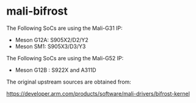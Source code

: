 # mali-bifrost

The Following SoCs are using the Mali-G31 IP:
- Meson G12A: S905X2/D2/Y2
- Meson SM1: S905X3/D3/Y3

The Following SoCs are using the Mali-G52 IP:
- Meson G12B : S922X and A311D

The original upstream sources are obtained from:

https://developer.arm.com/products/software/mali-drivers/bifrost-kernel
